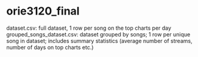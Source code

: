 # orie3120_final

dataset.csv: full dataset, 1 row per song on the top charts per day
grouped_songs_dataset.csv: dataset grouped by songs; 1 row per unique song in dataset; includes summary statistics (average number of streams, number of days on top charts etc.)

